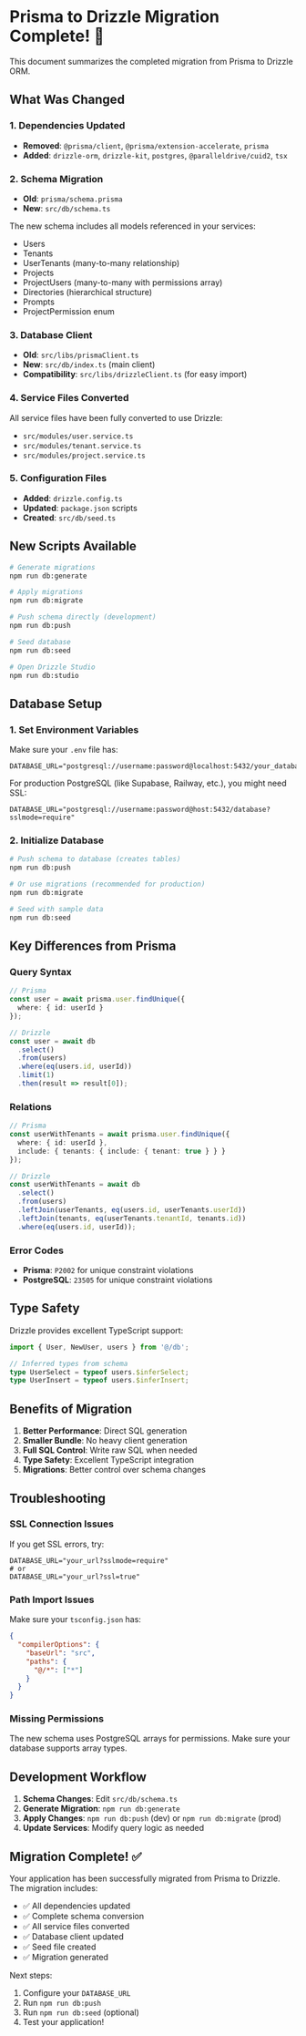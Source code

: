# Prisma to Drizzle Migration Complete! 🎉

This document summarizes the completed migration from Prisma to Drizzle ORM.

## What Was Changed

### 1. Dependencies Updated
- **Removed**: `@prisma/client`, `@prisma/extension-accelerate`, `prisma`
- **Added**: `drizzle-orm`, `drizzle-kit`, `postgres`, `@paralleldrive/cuid2`, `tsx`

### 2. Schema Migration
- **Old**: `prisma/schema.prisma`
- **New**: `src/db/schema.ts`

The new schema includes all models referenced in your services:
- Users
- Tenants  
- UserTenants (many-to-many relationship)
- Projects
- ProjectUsers (many-to-many with permissions array)
- Directories (hierarchical structure)
- Prompts
- ProjectPermission enum

### 3. Database Client
- **Old**: `src/libs/prismaClient.ts`
- **New**: `src/db/index.ts` (main client)
- **Compatibility**: `src/libs/drizzleClient.ts` (for easy import)

### 4. Service Files Converted
All service files have been fully converted to use Drizzle:
- `src/modules/user.service.ts`
- `src/modules/tenant.service.ts`  
- `src/modules/project.service.ts`

### 5. Configuration Files
- **Added**: `drizzle.config.ts`
- **Updated**: `package.json` scripts
- **Created**: `src/db/seed.ts`

## New Scripts Available

```bash
# Generate migrations
npm run db:generate

# Apply migrations  
npm run db:migrate

# Push schema directly (development)
npm run db:push

# Seed database
npm run db:seed

# Open Drizzle Studio
npm run db:studio
```

## Database Setup

### 1. Set Environment Variables
Make sure your `.env` file has:
```env
DATABASE_URL="postgresql://username:password@localhost:5432/your_database"
```

For production PostgreSQL (like Supabase, Railway, etc.), you might need SSL:
```env
DATABASE_URL="postgresql://username:password@host:5432/database?sslmode=require"
```

### 2. Initialize Database
```bash
# Push schema to database (creates tables)
npm run db:push

# Or use migrations (recommended for production)
npm run db:migrate

# Seed with sample data
npm run db:seed
```

## Key Differences from Prisma

### Query Syntax
```typescript
// Prisma
const user = await prisma.user.findUnique({
  where: { id: userId }
});

// Drizzle
const user = await db
  .select()
  .from(users)
  .where(eq(users.id, userId))
  .limit(1)
  .then(result => result[0]);
```

### Relations
```typescript
// Prisma
const userWithTenants = await prisma.user.findUnique({
  where: { id: userId },
  include: { tenants: { include: { tenant: true } } }
});

// Drizzle
const userWithTenants = await db
  .select()
  .from(users)
  .leftJoin(userTenants, eq(users.id, userTenants.userId))
  .leftJoin(tenants, eq(userTenants.tenantId, tenants.id))
  .where(eq(users.id, userId));
```

### Error Codes
- **Prisma**: `P2002` for unique constraint violations
- **PostgreSQL**: `23505` for unique constraint violations

## Type Safety

Drizzle provides excellent TypeScript support:
```typescript
import { User, NewUser, users } from '@/db';

// Inferred types from schema
type UserSelect = typeof users.$inferSelect;
type UserInsert = typeof users.$inferInsert;
```

## Benefits of Migration

1. **Better Performance**: Direct SQL generation
2. **Smaller Bundle**: No heavy client generation
3. **Full SQL Control**: Write raw SQL when needed
4. **Type Safety**: Excellent TypeScript integration
5. **Migrations**: Better control over schema changes

## Troubleshooting

### SSL Connection Issues
If you get SSL errors, try:
```env
DATABASE_URL="your_url?sslmode=require"
# or
DATABASE_URL="your_url?ssl=true"
```

### Path Import Issues
Make sure your `tsconfig.json` has:
```json
{
  "compilerOptions": {
    "baseUrl": "src",
    "paths": {
      "@/*": ["*"]
    }
  }
}
```

### Missing Permissions
The new schema uses PostgreSQL arrays for permissions. Make sure your database supports array types.

## Development Workflow

1. **Schema Changes**: Edit `src/db/schema.ts`
2. **Generate Migration**: `npm run db:generate`
3. **Apply Changes**: `npm run db:push` (dev) or `npm run db:migrate` (prod)
4. **Update Services**: Modify query logic as needed

## Migration Complete! ✅

Your application has been successfully migrated from Prisma to Drizzle. The migration includes:
- ✅ All dependencies updated
- ✅ Complete schema conversion  
- ✅ All service files converted
- ✅ Database client updated
- ✅ Seed file created
- ✅ Migration generated

Next steps:
1. Configure your `DATABASE_URL` 
2. Run `npm run db:push`
3. Run `npm run db:seed` (optional)
4. Test your application! 